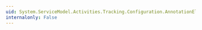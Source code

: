 ```yaml
---
uid: System.ServiceModel.Activities.Tracking.Configuration.AnnotationElementCollection.#ctor
internalonly: False
---
```

